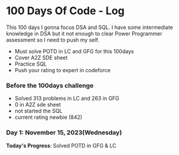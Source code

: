 # 100 Days Of Code - Log

This 100 days I gonna focus DSA and SQL. I have some intermediate knowledge in DSA but it not enough to clear Power Programmer assessment so I need to push my self. 
* Must solve POTD in LC and GFG for this 100days
* Cover A2Z SDE sheet
* Practice SQL
* Push your rating to expert in codeforce

### Before the 100days challenge
* Solved 313 problems in LC and 263 in GFG
* 0 in A2Z sde sheet
* not started the SQL
* current rating newbie (842)


### Day 1: November 15, 2023(Wednesday)

**Today's Progress**: Solved POTD in GFG & LC


